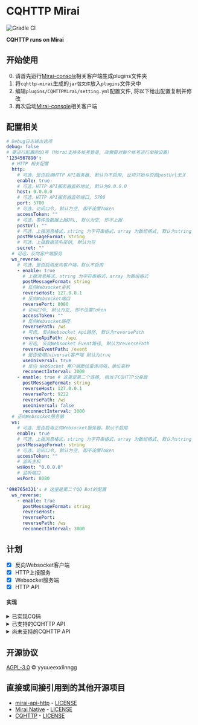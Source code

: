 # CQHTTP Mirai

![Gradle CI](https://github.com/yyuueexxiinngg/cqhttp-mirai/workflows/Gradle%20CI/badge.svg)

__CQHTTP runs on Mirai__

## 开始使用
0. 请首先运行[Mirai-console](https://github.com/mamoe/mirai-console)相关客户端生成plugins文件夹
1. 将`cqhttp-mirai`生成的`jar包文件`放入`plugins`文件夹中
2. 编辑`plugins/CQHTTPMirai/setting.yml`配置文件, 将以下给出配置复制并修改
3. 再次启动[Mirai-console](https://github.com/mamoe/mirai-console)相关客户端

## 配置相关

```yaml
# Debug日志输出选项
debug: false
# 要进行配置的QQ号 (Mirai支持多帐号登录, 故需要对每个帐号进行单独设置)
'1234567890':
  # HTTP 相关配置
  http:
    # 可选，是否启用HTTP API服务器, 默认为不启用, 此项开始与否跟postUrl无关
    enable: true
    # 可选，HTTP API服务器监听地址, 默认为0.0.0.0
    host: 0.0.0.0
    # 可选，HTTP API服务器监听端口, 5700
    port: 5700
    # 可选，访问口令, 默认为空, 即不设置Token
    accessToken: ""
    # 可选，事件及数据上报URL, 默认为空, 即不上报
    postUrl: ""
    # 可选，上报消息格式，string 为字符串格式，array 为数组格式, 默认为string
    postMessageFormat: string
    # 可选，上报数据签名密钥, 默认为空
    secret: ""
  # 可选，反向客户端服务
  ws_reverse:
    # 可选，是否启用反向客户端，默认不启用
    - enable: true
      # 上报消息格式，string 为字符串格式，array 为数组格式
      postMessageFormat: string
      # 反向Websocket主机
      reverseHost: 127.0.0.1
      # 反向Websocket端口
      reversePort: 8080
      # 访问口令, 默认为空, 即不设置Token
      accessToken: ""
      # 反向Websocket路径
      reversePath: /ws
      # 可选, 反向Websocket Api路径, 默认为reversePath
      reverseApiPath: /api
      # 可选, 反向Websocket Event路径, 默认为reversePath
      reverseEventPath: /event
      # 是否使用Universal客户端 默认为true
      useUniversal: true
      # 反向 WebSocket 客户端断线重连间隔，单位毫秒
      reconnectInterval: 3000
    - enable: true # 这里是第二个连接, 相当于CQHTTP分身版
      postMessageFormat: string
      reverseHost: 127.0.0.1
      reversePort: 9222
      reversePath: /ws
      useUniversal: false
      reconnectInterval: 3000
  # 正向Websocket服务器
  ws:
    # 可选，是否启用正向Websocket服务器，默认不启用
    enable: true
    # 可选，上报消息格式，string 为字符串格式，array 为数组格式, 默认为string
    postMessageFormat: string
    # 可选，访问口令, 默认为空, 即不设置Token
    accessToken: ""
    # 监听主机
    wsHost: "0.0.0.0"
    # 监听端口
    wsPort: 8080

'0987654321': # 这里是第二个QQ Bot的配置
  ws_reverse:
    - enable: true
      postMessageFormat: string
      reverseHost: 
      reversePort: 
      reversePath: /ws
      reconnectInterval: 3000
```

## 计划

- [x] 反向Websocket客户端
- [x] HTTP上报服务
- [x] Websocket服务端
- [x] HTTP API

#### 实现
<details>
<summary>已实现CQ码</summary>

- [CQ:at]
- [CQ:image]
- [CQ:record] # 目前仅[Embedded版本](https://github.com/yyuueexxiinngg/cqhttp-mirai/tree/embedded)支持
- [CQ:face]
- [CQ:emoji]
- [CQ:share]
- [CQ:contact]
- [CQ:music]
- [CQ:shake]
- [CQ:poke]
- [CQ:xml]
- [CQ:json]

</details>

<details>
<summary>已支持的CQHTTP API</summary>

#### 特别注意, 很多信息Mirai不支持获取, 如群成员的年龄、性别等, 为保证兼容性, 这些项已用`Unknown`, `0`之类的信息填充占位

| API                      | 功能                                                         | 备注                        |
| ------------------------ | ------------------------------------------------------------ | -------------------------- |
| /send_private_msg        | [发送私聊消息](https://github.com/richardchien/cqhttp-protocol/blob/master/specs/api/public.md#send_private_msg-发送私聊消息) | |
| /send_group_msg          | [发送群消息](https://github.com/richardchien/cqhttp-protocol/blob/master/specs/api/public.md#send_group_msg-发送群消息) | |
| /send_msg                | [发送消息](https://github.com/richardchien/cqhttp-protocol/blob/master/specs/api/public.md#send_msg-发送消息) | (不包含讨论组消息) |
| /delete_msg              | [撤回信息](https://github.com/richardchien/cqhttp-protocol/blob/master/specs/api/public.md#delete_msg-撤回消息) | |
| /set_group_kick          | [群组T人](https://github.com/richardchien/cqhttp-protocol/blob/master/specs/api/public.md#set_group_kick-群组踢人) | |
| /set_group_ban           | [群组单人禁言](https://github.com/richardchien/cqhttp-protocol/blob/master/specs/api/public.md#set_group_ban-群组单人禁言) | |
| /set_group_whole_ban     | [群组全员禁言](https://github.com/richardchien/cqhttp-protocol/blob/master/specs/api/public.md#set_group_whole_ban-群组全员禁言) | |
| /set_group_card          | [设置群名片(群备注)](https://github.com/richardchien/cqhttp-protocol/blob/master/specs/api/public.md#set_group_card-设置群名片（群备注）) | |
| /set_group_leave         | [退出群组](https://github.com/richardchien/cqhttp-protocol/blob/master/specs/api/public.md#set_group_leave-退出群组) | |
| /set_group_special_title | [设置群组专属头衔](https://github.com/richardchien/cqhttp-protocol/blob/master/specs/api/public.md#set_group_special_title-设置群组专属头衔) | |
| /set_friend_add_request  | [处理加好友请求](https://github.com/richardchien/cqhttp-protocol/blob/master/specs/api/public.md#set_friend_add_request-处理加好友请求) | |
| /set_group_add_request   | [处理加群请求/邀请](https://github.com/richardchien/cqhttp-protocol/blob/master/specs/api/public.md#set_group_add_request-处理加群请求／邀请) | |
| /get_login_info          | [获取登录号信息](https://github.com/richardchien/cqhttp-protocol/blob/master/specs/api/public.md#get_login_info-获取登录号信息) | |
| /get_friend_list         | [获取好友列表](https://github.com/richardchien/cqhttp-protocol/blob/master/specs/api/public.md#get_friend_list-获取好友列表) | |
| /get_group_list          | [获取群列表](https://github.com/richardchien/cqhttp-protocol/blob/master/specs/api/public.md#get_group_list-获取群列表) | |
| /get_group_info          | [获取群信息](https://github.com/richardchien/cqhttp-protocol/blob/master/specs/api/public.md#get_group_info-获取群信息) | |
| /get_group_member_info   | [获取群成员信息](https://github.com/richardchien/cqhttp-protocol/blob/master/specs/api/public.md#get_group_member_info-获取群成员信息) | |
| /get_group_member_list   | [获取群成员列表](https://github.com/richardchien/cqhttp-protocol/blob/master/specs/api/public.md#get_group_member_list-获取群成员列表) | |
| /can_send_image          | [检查是否可以发送图片](https://github.com/richardchien/cqhttp-protocol/blob/master/specs/api/public.md#can_send_image-检查是否可以发送图片) | (恒为true) |
| /can_send_record         | [检查是否可以发送语音](https://github.com/richardchien/cqhttp-protocol/blob/master/specs/api/public.md#can_send_record-检查是否可以发送语音) | |
| /get_status              | [获取插件运行状态](https://github.com/richardchien/cqhttp-protocol/blob/master/specs/api/public.md#get_status-获取插件运行状态) | (不完全支持, 仅返回`online`和`good`两项) |
| /get_version_info        | [获取 酷Q 及 CQHTTP插件的版本信息](https://github.com/richardchien/cqhttp-protocol/blob/master/specs/api/public.md#get_version_info-获取-酷q-及-cqhttp-插件的版本信息) | |
| /set_group_name          | 设置群组名(拓展API)                                         |

</details>

<details>
<summary>尚未支持的CQHTTP API</summary>

| API                      | 功能                                                         | 备注                        |
| ------------------------ | ------------------------------------------------------------ | -------------------------- |
| /get_image               | [获取图片](https://github.com/richardchien/cqhttp-protocol/blob/master/specs/api/public.md#get_image-获取图片) | |
| /get_record              | [获取语音](https://github.com/richardchien/cqhttp-protocol/blob/master/specs/api/public.md#get_record-获取语音) | |
| /send_discuss_msg        | [发送讨论组消息](https://github.com/richardchien/cqhttp-protocol/blob/master/specs/api/public.md#send_discuss_msg-发送讨论组消息) | 已无讨论组 |
| /set_discuss_leave       | [退出讨论组](https://github.com/richardchien/cqhttp-protocol/blob/master/specs/api/public.md#set_discuss_leave-退出讨论组) | 已无讨论组 |
| /get_stranger_info       | [获取陌生人信息](https://github.com/richardchien/cqhttp-protocol/blob/master/specs/api/public.md#get_stranger_info-获取陌生人信息) | |
| /set_group_anonymous_ban | [群组匿名用户禁言](https://github.com/richardchien/cqhttp-protocol/blob/master/specs/api/public.md#set_group_anonymous_ban-群组匿名用户禁言) | |
| /set_group_admin         | [群组设置管理员](https://github.com/richardchien/cqhttp-protocol/blob/master/specs/api/public.md#set_group_admin-群组设置管理员) | |
| /send_like               | [发送好友赞](https://github.com/richardchien/cqhttp-protocol/blob/master/specs/api/public.md#end_like-发送好友赞) | Mirai不会支持 |
| /get_cookies             | [获取 Cookies](https://github.com/richardchien/cqhttp-protocol/blob/master/specs/api/public.md#get_cookies-获取-cookies) | Mirai不会支持 |
| /get_csrf_token          | [获取 CSRF Token](https://github.com/richardchien/cqhttp-protocol/blob/master/specs/api/public.md#get_csrf_token-获取-csrf-token) | Mirai不会支持 |
| /get_credentials         | [获取 QQ 相关接口凭证](https://github.com/richardchien/cqhttp-protocol/blob/master/specs/api/public.md#get_credentials-获取-qq-相关接口凭证) | Mirai不会支持 |
| /set_restart_plugin      | [重启 CQHTTP](https://github.com/richardchien/cqhttp-protocol/blob/master/specs/api/public.md#set_restart_plugin-重启-cqhttp) | |
| /clean_data_dir          | [清理数据目录](https://github.com/richardchien/cqhttp-protocol/blob/master/specs/api/public.md#clean_data_dir-清理数据目录) | |
| /clean_plugin_log        | [清理日志](https://github.com/richardchien/cqhttp-protocol/blob/master/specs/api/public.md#clean_plugin_log-清理日志) | |

</details>

## 开源协议

[AGPL-3.0](LICENSE) © yyuueexxiinngg

## 直接或间接引用到的其他开源项目

- [mirai-api-http](https://github.com/mamoe/mirai-api-http) -  [LICENSE](https://github.com/mamoe/mirai-api-http/blob/master/LICENSE)
- [Mirai Native](https://github.com/iTXTech/mirai-native)  -  [LICENSE](https://github.com/iTXTech/mirai-native/blob/master/LICENSE)
- [CQHTTP](https://github.com/richardchien/coolq-http-api) -  [LICENSE](https://github.com/richardchien/coolq-http-api/blob/master/LICENSE)
